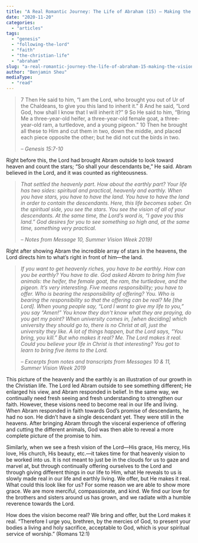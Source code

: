 ```yaml
---
title: "A Real Romantic Journey: The Life of Abraham (15) – Making the Vision Real"
date: "2020-11-20"
categories: 
  - "articles"
tags: 
  - "genesis"
  - "following-the-lord"
  - "faith"
  - "the-christian-life"
  - "abraham"
slug: "a-real-romantic-journey-the-life-of-abraham-15-making-the-vision-real"
author: "Benjamin Sheu"
mediaType: 
  - "read"
---
```


> 7 Then He said to him, “I am the Lord, who brought you out of Ur of the Chaldeans, to give you this land to inherit it.” 8 And he said, “Lord God, how shall I know that I will inherit it?” 9 So He said to him, “Bring Me a three-year-old heifer, a three-year-old female goat, a three-year-old ram, a turtledove, and a young pigeon.” 10 Then he brought all these to Him and cut them in two, down the middle, and placed each piece opposite the other; but he did not cut the birds in two. 
> 
> _– Genesis 15:7-10_

Right before this, the Lord had brought Abram outside to look toward heaven and count the stars; “So shall your descendants be,” He said. Abram believed in the Lord, and it was counted as righteousness. 

> _That settled the heavenly part. How about the earthly part? Your life has two sides: spiritual and practical, heavenly and earthly. When you have stars, you have to have the land. You have to have the land in order to contain the descendants. Here, this life becomes sober. On the spiritual side, you see the stars. You see the vision of all of your descendants. At the same time, the Lord’s word is, “I gave you this land.” God desires for you to see something so high and, at the same time, something very practical._ 
> 
> – _Notes from Message 10, Summer Vision Week 2019)_

Right after showing Abram the incredible array of stars in the heavens, the Lord directs him to what’s right in front of him—the land. 

> _If you want to get heavenly riches, you have to be earthly. How can you be earthly? You have to die. God asked Abram to bring him five animals: the heifer, the female goat, the ram, the turtledove, and the pigeon. It’s very interesting. Five means responsibility; you have to offer. Who is bearing the responsibility of offering? You. Who is bearing the responsibility so that the offering can be real? Me \[the Lord\]. When young people say, “Lord I want to give my life to you,” you say “Amen!” You know they don't know what they are praying, do you get my point? When university comes in, \[when deciding\] which university they should go to, there is no Christ at all, just the university they like. A lot of things happen, but the Lord says, “You bring, you kill.” But who makes it real? Me. The Lord makes it real. Could you believe your life in Christ is that interesting? You got to learn to bring five items to the Lord._
> 
> _– Excerpts from notes and transcripts from Messages 10 & 11, Summer Vision Week 2019_

This picture of the heavenly and the earthly is an illustration of our growth in the Christian life. The Lord led Abram outside to see something different; He enlarged his view, and Abram responded in belief. In the same way, we continually need fresh seeing and fresh understanding to strengthen our faith. However, these visions need to become real in our life and living. When Abram responded in faith towards God’s promise of descendants, he had no son. He didn’t have a single descendant yet. They were still in the heavens. After bringing Abram through the visceral experience of offering and cutting the different animals, God was then able to reveal a more complete picture of the promise to him. 

Similarly, when we see a fresh vision of the Lord—His grace, His mercy, His love, His church, His beauty, etc.—it takes time for that heavenly vision to be worked into us. It is not meant to just be in the clouds for us to gaze and marvel at, but through continually offering ourselves to the Lord and through giving different things in our life to Him, what He reveals to us is slowly made real in our life and earthly living. We offer, but He makes it real. What could this look like for us? For some reason we are able to show more grace. We are more merciful, compassionate, and kind. We find our love for the brothers and sisters around us has grown, and we radiate with a humble reverence towards the Lord.  

How does the vision become real? We bring and offer, but the Lord makes it real. “Therefore I urge you, brethren, by the mercies of God, to present your bodies a living and holy sacrifice, acceptable to God, which is your spiritual service of worship.” (Romans 12:1)
